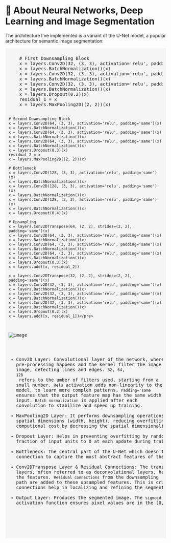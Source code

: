 # 🐍 About Neural Networks, Deep Learning and Image Segmentation</h1>

The architecture I've implemented is a variant of the U-Net model, a popular architecture for semantic image segmentation:

<div style="padding:10px; background-color: #f5f5f5;">
<pre>
    # First Downsampling Block
    x = layers.Conv2D(32, (3, 3), activation='relu', padding='same')(inputs)
    x = layers.BatchNormalization()(x)
    x = layers.Conv2D(32, (3, 3), activation='relu', padding='same')(x)
    x = layers.BatchNormalization()(x)
    x = layers.Conv2D(32, (3, 3), activation='relu', padding='same')(x)
    x = layers.BatchNormalization()(x)
    x = layers.Dropout(0.2)(x)
    residual_1 = x
    x = layers.MaxPooling2D((2, 2))(x)

    # Second Downsampling Block
    x = layers.Conv2D(64, (3, 3), activation='relu', padding='same')(x)
    x = layers.BatchNormalization()(x)
    x = layers.Conv2D(64, (3, 3), activation='relu', padding='same')(x)
    x = layers.BatchNormalization()(x)
    x = layers.Conv2D(64, (3, 3), activation='relu', padding='same')(x)
    x = layers.BatchNormalization()(x)
    x = layers.Dropout(0.3)(x)
    residual_2 = x
    x = layers.MaxPooling2D((2, 2))(x)

    # Bottleneck
    x = layers.Conv2D(128, (3, 3), activation='relu', padding='same')(x)
    x = layers.BatchNormalization()(x)
    x = layers.Conv2D(128, (3, 3), activation='relu', padding='same')(x)
    x = layers.BatchNormalization()(x)
    x = layers.Conv2D(128, (3, 3), activation='relu', padding='same')(x)
    x = layers.BatchNormalization()(x)
    x = layers.Dropout(0.4)(x)

    # Upsampling
    x = layers.Conv2DTranspose(64, (2, 2), strides=(2, 2), padding='same')(x)
    x = layers.Conv2D(64, (3, 3), activation='relu', padding='same')(x)
    x = layers.BatchNormalization()(x)
    x = layers.Conv2D(64, (3, 3), activation='relu', padding='same')(x)
    x = layers.BatchNormalization()(x)
    x = layers.Conv2D(64, (3, 3), activation='relu', padding='same')(x)
    x = layers.BatchNormalization()(x)
    x = layers.Dropout(0.3)(x)
    x = layers.add([x, residual_2])

    x = layers.Conv2DTranspose(32, (2, 2), strides=(2, 2), padding='same')(x)
    x = layers.Conv2D(32, (3, 3), activation='relu', padding='same')(x)
    x = layers.BatchNormalization()(x)
    x = layers.Conv2D(32, (3, 3), activation='relu', padding='same')(x)
    x = layers.BatchNormalization()(x)
    x = layers.Conv2D(32, (3, 3), activation='relu', padding='same')(x)
    x = layers.BatchNormalization()(x)
    x = layers.Dropout(0.2)(x)
    x = layers.add([x, residual_1])</pre>

![image](https://github.com/isi-mube/Tech-Test-ML-Hand/assets/90038586/3181e8ab-7697-46ab-94b9-6d1d3df0bce7)


* Conv2D Layer: Convolutional layer of the network, where the image pre-processing happens and the kernel filter the image on the whole image, detecting lines and edges. `32`, `64`, `128` refers to the umber of filters used, starting from a small number. `Relu` activation adds non-linearity to the model, to learn more complex patterns. `Padding='same` ensures that the output feature map has the same width and height as the input. `Batch normalization` is applied after each convolution to stabilize and speed up training.
* MaxPooling2D Layer:  It performs downsampling operations, and also spatial dimensions (width, height), reducing overfitting and the computional cost by decreasing the spatial dimensionality.
* Dropout Layer: Helps in preventing overfitting by randomly setting a fraction of input units to 0 at each update during training.
* Bottleneck: The central part of the U-Net which doesn't have a skip connection to capture the most abstract features of the image.
* Conv2DTranspose Layer & Residual Connections: The transpose layers, often referred to as deconvolutional layers, help in upsampling the features. `Residual connections` from the downsampling path are added to these upsampled features. This is crucial as these connections help in localizing and refining the segmented regions.
* Output Layer: Produces the segmented image. The `sigmoid` activation function ensures pixel values are in the [0,1] range.

    
